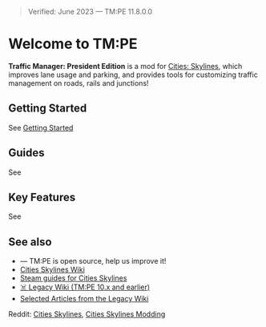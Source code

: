 > Verified: June 2023 — TM:PE 11.8.0.0

# Welcome to TM:PE

**Traffic Manager: President Edition** is a mod
for [Cities: Skylines](https://store.steampowered.com/app/255710/Cities_Skylines), which improves lane usage and
parking, and provides tools for customizing traffic management on roads, rails and junctions!

## Getting Started

See [Getting Started](Getting-Started.md)

## Guides

See [](Guides.md)

## Key Features

See [](Key-Features.md)

## See also

* [](Contributing.md) — TM:PE is open source, help us improve it!
* [Cities Skylines Wiki](https://skylines.paradoxwikis.com/Cities:_Skylines_Wiki)
* [Steam guides for Cities Skylines](https://steamcommunity.com/app/255710/guides/)
* [☠️ Legacy Wiki (TM:PE 10.x and earlier)](https://tmpe.viathinksoft.com/wiki/)
* [Selected Articles from the Legacy Wiki](L-Legacy-Documentation.md)

Reddit: [Cities Skylines](https://www.reddit.com/r/CitiesSkylines/), [Cities Skylines Modding](https://www.reddit.com/r/CitiesSkylinesModding/)